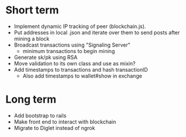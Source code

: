 # Short term

- Implement dynamic IP tracking of peer (blockchain.js).
- Put addresses in local .json and iterate over them to send posts after mining a block
- Broadcast transactions using "Signaling Server"
  - minimum transactions to begin mining
- Generate sk/pk using RSA
- Move validation to its own class and use as mixin?
- Add timestamps to transactions and hash transactionID
  - Also add timestamps to wallet#show in exchange

# Long term
- Add bootstrap to rails
- Make front end to interact with blockchain
- Migrate to Diglet instead of ngrok
